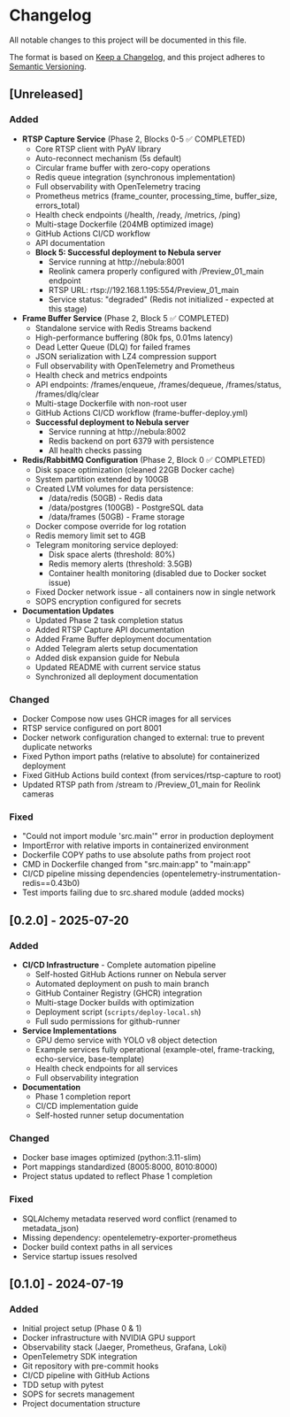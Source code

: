 # Changelog

All notable changes to this project will be documented in this file.

The format is based on [Keep a Changelog](https://keepachangelog.com/en/1.0.0/),
and this project adheres to [Semantic Versioning](https://semver.org/spec/v2.0.0.html).

## [Unreleased]

### Added
- **RTSP Capture Service** (Phase 2, Blocks 0-5 ✅ COMPLETED)
  - Core RTSP client with PyAV library
  - Auto-reconnect mechanism (5s default)
  - Circular frame buffer with zero-copy operations
  - Redis queue integration (synchronous implementation)
  - Full observability with OpenTelemetry tracing
  - Prometheus metrics (frame_counter, processing_time, buffer_size, errors_total)
  - Health check endpoints (/health, /ready, /metrics, /ping)
  - Multi-stage Dockerfile (204MB optimized image)
  - GitHub Actions CI/CD workflow
  - API documentation
  - **Block 5: Successful deployment to Nebula server**
    - Service running at http://nebula:8001
    - Reolink camera properly configured with /Preview_01_main endpoint
    - RTSP URL: rtsp://192.168.1.195:554/Preview_01_main
    - Service status: "degraded" (Redis not initialized - expected at this stage)
- **Frame Buffer Service** (Phase 2, Block 5 ✅ COMPLETED)
  - Standalone service with Redis Streams backend
  - High-performance buffering (80k fps, 0.01ms latency)
  - Dead Letter Queue (DLQ) for failed frames
  - JSON serialization with LZ4 compression support
  - Full observability with OpenTelemetry and Prometheus
  - Health check and metrics endpoints
  - API endpoints: /frames/enqueue, /frames/dequeue, /frames/status, /frames/dlq/clear
  - Multi-stage Dockerfile with non-root user
  - GitHub Actions CI/CD workflow (frame-buffer-deploy.yml)
  - **Successful deployment to Nebula server**
    - Service running at http://nebula:8002
    - Redis backend on port 6379 with persistence
    - All health checks passing
- **Redis/RabbitMQ Configuration** (Phase 2, Block 0 ✅ COMPLETED)
  - Disk space optimization (cleaned 22GB Docker cache)
  - System partition extended by 100GB
  - Created LVM volumes for data persistence:
    - /data/redis (50GB) - Redis data
    - /data/postgres (100GB) - PostgreSQL data
    - /data/frames (50GB) - Frame storage
  - Docker compose override for log rotation
  - Redis memory limit set to 4GB
  - Telegram monitoring service deployed:
    - Disk space alerts (threshold: 80%)
    - Redis memory alerts (threshold: 3.5GB)
    - Container health monitoring (disabled due to Docker socket issue)
  - Fixed Docker network issue - all containers now in single network
  - SOPS encryption configured for secrets
- **Documentation Updates**
  - Updated Phase 2 task completion status
  - Added RTSP Capture API documentation
  - Added Frame Buffer deployment documentation
  - Added Telegram alerts setup documentation
  - Added disk expansion guide for Nebula
  - Updated README with current service status
  - Synchronized all deployment documentation

### Changed
- Docker Compose now uses GHCR images for all services
- RTSP service configured on port 8001
- Docker network configuration changed to external: true to prevent duplicate networks
- Fixed Python import paths (relative to absolute) for containerized deployment
- Fixed GitHub Actions build context (from services/rtsp-capture to root)
- Updated RTSP path from /stream to /Preview_01_main for Reolink cameras

### Fixed
- "Could not import module 'src.main'" error in production deployment
- ImportError with relative imports in containerized environment
- Dockerfile COPY paths to use absolute paths from project root
- CMD in Dockerfile changed from "src.main:app" to "main:app"
- CI/CD pipeline missing dependencies (opentelemetry-instrumentation-redis==0.43b0)
- Test imports failing due to src.shared module (added mocks)

## [0.2.0] - 2025-07-20

### Added
- **CI/CD Infrastructure** - Complete automation pipeline
  - Self-hosted GitHub Actions runner on Nebula server
  - Automated deployment on push to main branch
  - GitHub Container Registry (GHCR) integration
  - Multi-stage Docker builds with optimization
  - Deployment script (`scripts/deploy-local.sh`)
  - Full sudo permissions for github-runner
- **Service Implementations**
  - GPU demo service with YOLO v8 object detection
  - Example services fully operational (example-otel, frame-tracking, echo-service, base-template)
  - Health check endpoints for all services
  - Full observability integration
- **Documentation**
  - Phase 1 completion report
  - CI/CD implementation guide
  - Self-hosted runner setup documentation

### Changed
- Docker base images optimized (python:3.11-slim)
- Port mappings standardized (8005:8000, 8010:8000)
- Project status updated to reflect Phase 1 completion

### Fixed
- SQLAlchemy metadata reserved word conflict (renamed to metadata_json)
- Missing dependency: opentelemetry-exporter-prometheus
- Docker build context paths in all services
- Service startup issues resolved

## [0.1.0] - 2024-07-19

### Added
- Initial project setup (Phase 0 & 1)
- Docker infrastructure with NVIDIA GPU support
- Observability stack (Jaeger, Prometheus, Grafana, Loki)
- OpenTelemetry SDK integration
- Git repository with pre-commit hooks
- CI/CD pipeline with GitHub Actions
- TDD setup with pytest
- SOPS for secrets management
- Project documentation structure
